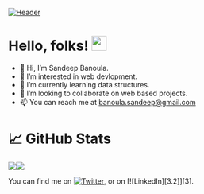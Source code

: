[![Header](https://raw.githubusercontent.com/MartinHeinz/<OWNER>/<OWNER>/readme_header.png "Header")](https://some-url.dev/)
# Hello, folks! <img src="https://raw.githubusercontent.com/MartinHeinz/MartinHeinz/master/wave.gif" width="30px">

- 👋 Hi, I’m Sandeep Banoula.
- 👀 I’m interested in web devlopment.
- 🌱 I’m currently learning data structures.
- 💞️ I’m looking to collaborate on web based projects.
- 📫 You can reach me at banoula.sandeep@gmail.com

# &#128200; GitHub Stats
<img align="center" src="https://github-readme-stats.vercel.app/api/top-langs/?username=anuraghazra&theme=radical&layout=compact" /><img align="center" src="https://github-readme-stats.vercel.app/api?username=sandeepbanoula&count_private=true&show_icons=true&theme=radical&hide=stars,issues" />


<!-- Actual text -->

You can find me on [![Twitter][1.2]][1], or on [![LinkedIn][3.2]][3].

<!-- Icons -->

[1.2]: http://i.imgur.com/wWzX9uB.png (twitter icon without padding)
[2.2]: https://raw.githubusercontent.com/MartinHeinz/MartinHeinz/master/linkedin-3-16.png (LinkedIn icon without padding)

<!-- Links to your social media accounts -->

[1]: https://twitter.com/Martin_Heinz_
[2]: https://www.linkedin.com/in/heinz-martin/


<!---
sandeepbanoula/sandeepbanoula is a ✨ special ✨ repository because its `README.md` (this file) appears on your GitHub profile.
You can click the Preview link to take a look at your changes.
--->
